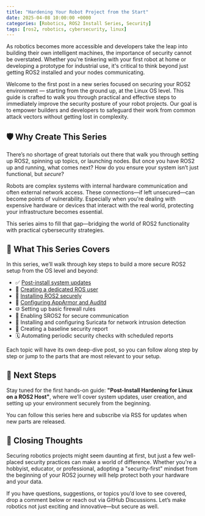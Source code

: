 ```yaml
---
title: "Hardening Your Robot Project from the Start"
date: 2025-04-08 10:00:00 +0000
categories: [Robotics, ROS2 Install Series, Security]
tags: [ros2, robotics, cybersecurity, linux]
---
```


As robotics becomes more accessible and developers take the leap into building their own intelligent machines, the importance of security cannot be overstated. Whether you're tinkering with your first robot at home or developing a prototype for industrial use, it's critical to think beyond just getting ROS2 installed and your nodes communicating.

Welcome to the first post in a new series focused on securing your ROS2 environment — starting from the ground up, at the Linux OS level. This guide is crafted to walk you through practical and effective steps to immediately improve the security posture of your robot projects. Our goal is to empower builders and developers to safeguard their work from common attack vectors without getting lost in complexity.

## 🛡️ Why Create This Series

There’s no shortage of great tutorials out there that walk you through setting up ROS2, spinning up topics, or launching nodes. But once you have ROS2 up and running, what comes next? How do you ensure your system isn’t just functional, but *secure*?

Robots are complex systems with internal hardware communication and often external network access. These connections—if left unsecured—can become points of vulnerability. Especially when you're dealing with expensive hardware or devices that interact with the real world, protecting your infrastructure becomes essential.

This series aims to fill that gap—bridging the world of ROS2 functionality with practical cybersecurity strategies.

## 🔧 What This Series Covers

In this series, we’ll walk through key steps to build a more secure ROS2 setup from the OS level and beyond:

- ✅ [Post-install system updates](https://dev.to/sebos/setting-up-a-secure-ros-2-system-part-2-updating-ubuntu-and-creating-a-ros-user-jl7)
- 👤 [Creating a dedicated ROS user](https://dev.to/sebos/setting-up-a-secure-ros-2-system-part-2-updating-ubuntu-and-creating-a-ros-user-jl7)
- 🤖 [Installing ROS2 securely](https://dev.to/sebos/setting-up-a-secure-ros-2-system-part-3-installing-ros-2-3p2c)
- 🔐 [Configuring AppArmor and Auditd](https://dev.to/sebos/securing-ros-2-with-apparmor-and-auditd-a-practical-guide-16fb)
- 🌐 Setting up basic firewall rules
- 🧰 Enabling SROS2 for secure communication
- 🔎 Installing and configuring Suricata for network intrusion detection
- 📄 Creating a baseline security report
- 🗓️ Automating periodic security checks with scheduled reports

Each topic will have its own deep-dive post, so you can follow along step by step or jump to the parts that are most relevant to your setup.

## 🚀 Next Steps

Stay tuned for the first hands-on guide: **"Post-Install Hardening for Linux on a ROS2 Host"**, where we’ll cover system updates, user creation, and setting up your environment securely from the beginning.

You can follow this series here and subscribe via RSS for updates when new parts are released.

## 🧩 Closing Thoughts

Securing robotics projects might seem daunting at first, but just a few well-placed security practices can make a world of difference. Whether you're a hobbyist, educator, or professional, adopting a "security-first" mindset from the beginning of your ROS2 journey will help protect both your hardware and your data.

If you have questions, suggestions, or topics you’d love to see covered, drop a comment below or reach out via GitHub Discussions. Let’s make robotics not just exciting and innovative—but secure as well.
